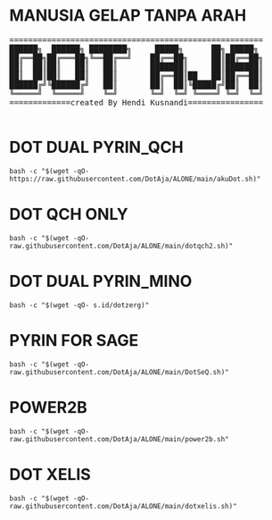 # MANUSIA GELAP TANPA ARAH #
  <p>
    <pre>
======================================================
██████╗  ██████╗ ████████╗     █████╗      ██╗ █████╗
██╔══██╗██╔═══██╗╚══██╔══╝    ██╔══██╗     ██║██╔══██╗
██║  ██║██║   ██║   ██║       ███████║     ██║███████║
██║  ██║██║   ██║   ██║       ██╔══██║██   ██║██╔══██║
██████╔╝╚██████╔╝   ██║       ██║  ██║╚█████╔╝██║  ██║
╚═════╝  ╚═════╝    ╚═╝       ╚═╝  ╚═╝ ╚════╝ ╚═╝  ╚═╝
=============created By Hendi Kusnandi================
      </pre>
    </p>
    
# DOT DUAL PYRIN_QCH #
```
bash -c "$(wget -qO- https://raw.githubusercontent.com/DotAja/ALONE/main/akuDot.sh)"

```
# DOT QCH ONLY #
```
bash -c "$(wget -qO- raw.githubusercontent.com/DotAja/ALONE/main/dotqch2.sh)"

```
# DOT DUAL PYRIN_MINO #
```
bash -c "$(wget -qO- s.id/dotzerg)"

```
# PYRIN FOR SAGE #
```
bash -c "$(wget -qO- raw.githubusercontent.com/DotAja/ALONE/main/DotSeQ.sh)"

```
# POWER2B #
```
bash -c "$(wget -qO- raw.githubusercontent.com/DotAja/ALONE/main/power2b.sh"
```
# DOT XELIS
```
bash -c "$(wget -qO- raw.githubusercontent.com/DotAja/ALONE/main/dotxelis.sh)"

```
